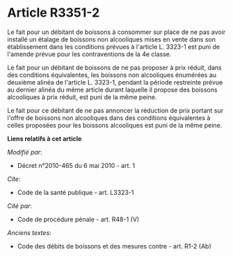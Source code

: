 # Article R3351-2

Le fait pour un débitant de boissons à consommer sur place de ne pas avoir installé un étalage de boissons non alcooliques
mises en vente dans son établissement dans les conditions prévues à l'article L. 3323-1 est puni de l'amende prévue pour les
contraventions de la 4e classe. 

Le fait pour un débitant de boissons de ne pas proposer à prix réduit, dans des conditions équivalentes, les boissons non
alcooliques énumérées au deuxième alinéa de l'article L. 3323-1, pendant la période restreinte prévue au dernier alinéa du
même article durant laquelle il propose des boissons alcooliques à prix réduit, est puni de la même peine. 

Le fait pour ce débitant de ne pas annoncer la réduction de prix portant sur l'offre de boissons non alcooliques dans des
conditions équivalentes à celles proposées pour les boissons alcooliques est puni de la même peine.

**Liens relatifs à cet article**

_Modifié par_:

  - Décret n°2010-465 du 6 mai 2010 - art. 1

_Cite_:

  - Code de la santé publique - art. L3323-1

_Cité par_:

  - Code de procédure pénale - art. R48-1 (V)

_Anciens textes_:

  - Code des débits de boissons et des mesures contre  - art. R1-2 (Ab)
